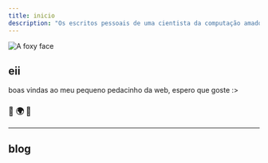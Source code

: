```yaml
---
title: inicio
description: "Os escritos pessoais de uma cientista da computação amadora."
---
```

<img
  id="foxy"
  src="/images/grayf0x.jpg"
  alt="A foxy face">

## eii

boas vindas ao meu pequeno pedacinho da web, espero que goste :>

### :purple_heart: :earth_africa: :purple_heart:

---

## blog
